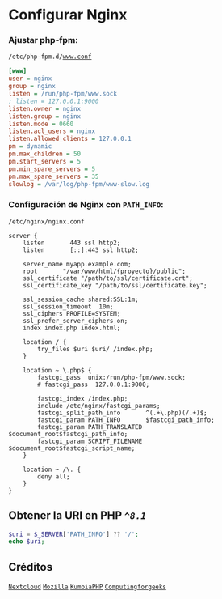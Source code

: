 # Configurar Nginx

### Ajustar php-fpm:
<code>/etc/php-fpm.d/www.conf</code>
```ini
[www]
user = nginx
group = nginx
listen = /run/php-fpm/www.sock
; listen = 127.0.0.1:9000
listen.owner = nginx
listen.group = nginx
listen.mode = 0660
listen.acl_users = nginx
listen.allowed_clients = 127.0.0.1
pm = dynamic
pm.max_children = 50
pm.start_servers = 5
pm.min_spare_servers = 5
pm.max_spare_servers = 35
slowlog = /var/log/php-fpm/www-slow.log
```


### Configuración de Nginx con <code>PATH_INFO</code>:
<code>/etc/nginx/nginx.conf</code>
```nginx
server {
    listen       443 ssl http2;
    listen       [::]:443 ssl http2;

    server_name myapp.example.com;
    root       "/var/www/html/{proyecto}/public";
    ssl_certificate "/path/to/ssl/certificate.crt";
    ssl_certificate_key "/path/to/ssl/certificate.key";

    ssl_session_cache shared:SSL:1m;
    ssl_session_timeout  10m;
    ssl_ciphers PROFILE=SYSTEM;
    ssl_prefer_server_ciphers on;
    index index.php index.html;

    location / {
        try_files $uri $uri/ /index.php;
    }

    location ~ \.php$ {
        fastcgi_pass  unix:/run/php-fpm/www.sock;
        # fastcgi_pass  127.0.0.1:9000;

        fastcgi_index /index.php;
        include /etc/nginx/fastcgi_params;
        fastcgi_split_path_info       ^(.+\.php)(/.+)$;
        fastcgi_param PATH_INFO       $fastcgi_path_info;
        fastcgi_param PATH_TRANSLATED $document_root$fastcgi_path_info;
        fastcgi_param SCRIPT_FILENAME $document_root$fastcgi_script_name;
    }

    location ~ /\. {
        deny all;
    }
}
```

## Obtener la URI en PHP <code><i>^8.1</i></code>
```php
$uri = $_SERVER['PATH_INFO'] ?? '/';
echo $uri;
```

## Créditos
[<code>Nextcloud</code>](https://docs.nextcloud.com/server/latest/admin_manual/installation/nginx.html#nextcloud-in-the-webroot-of-nginx)
[<code>Mozilla</code>](https://ssl-config.mozilla.org/#server=nginx&version=1.20.1&config=modern&openssl=3.0.7&guideline=5.7)
[<code>KumbiaPHP</code>](https://github.com/KumbiaPHP/Documentation/blob/master/es/to-install.md#configurar-nginx)
[<code>Computingforgeeks</code>](https://computingforgeeks.com/install-php-8-on-rocky-linux-almalinux-8/?expand_article=1)

